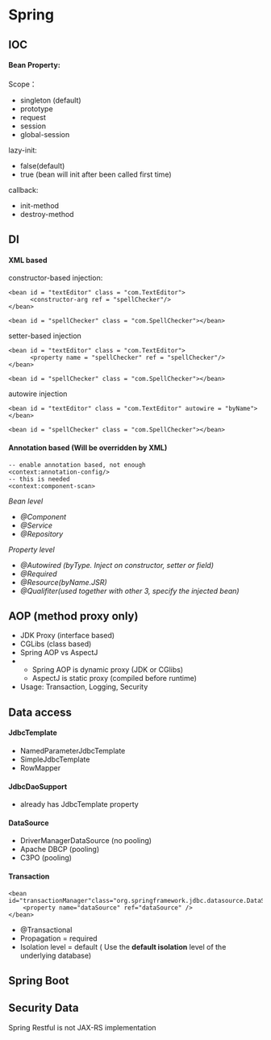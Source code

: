 # Spring

## IOC

#### Bean Property:

Scope：

* singleton \(default\)
* prototype
* request
* session
* global-session

lazy-init: 

* false\(default\)
* true \(bean will init after been called first time\)

callback: 

* init-method
* destroy-method

## DI

#### XML based

constructor-based injection:

```text
<bean id = "textEditor" class = "com.TextEditor">
      <constructor-arg ref = "spellChecker"/>
</bean>

<bean id = "spellChecker" class = "com.SpellChecker"></bean>
```

 setter-based injection

```text
<bean id = "textEditor" class = "com.TextEditor">
      <property name = "spellChecker" ref = "spellChecker"/>
</bean>

<bean id = "spellChecker" class = "com.SpellChecker"></bean>
```

autowire injection

```text
<bean id = "textEditor" class = "com.TextEditor" autowire = "byName">
</bean>

<bean id = "spellChecker" class = "com.SpellChecker"></bean>
```

#### Annotation based \(Will be overridden by XML\)

```text
-- enable annotation based, not enough
<context:annotation-config/>
-- this is needed
<context:component-scan>
```

_Bean level_

* _@Component_
* _@Service_
* _@Repository_

_Property level_

* _@Autowired \(byType. Inject on constructor, setter or field\)_
* _@Required_
* _@Resource\(byName.JSR\)_
* _@Qualifiter\(used together with other 3, specify the injected bean\)_

## AOP \(method proxy only\)

* JDK Proxy \(interface based\) 
* CGLibs \(class based\)
* Spring AOP vs AspectJ 
* * Spring AOP is dynamic proxy \(JDK or CGlibs\)
  * AspectJ is static proxy \(compiled before runtime\)
* Usage: Transaction, Logging, Security

## Data access

#### JdbcTemplate

* NamedParameterJdbcTemplate
*  SimpleJdbcTemplate
* RowMapper

#### JdbcDaoSupport

* already has JdbcTemplate property

#### DataSource 

* DriverManagerDataSource \(no pooling\)
* Apache DBCP \(pooling\)
* C3PO \(pooling\)

#### Transaction

```text
<bean id="transactionManager"class="org.springframework.jdbc.datasource.DataSourceTransactionManager">
    <property name="dataSource" ref="dataSource" />
</bean>
```

* @Transactional
* Propagation = required
* Isolation level = default \( Use the **default isolation** level of the underlying database\)

## Spring Boot

## Security Data 

Spring Restful is not JAX-RS implementation 

